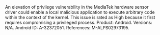 An elevation of privilege vulnerability in the MediaTek hardware sensor driver could enable a local malicious application to execute arbitrary code within the context of the kernel. This issue is rated as High because it first requires compromising a privileged process. Product: Android. Versions: N/A. Android ID: A-32372051. References: M-ALPS02973195.